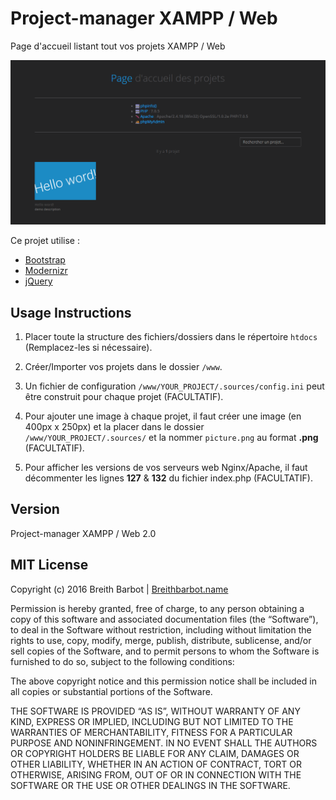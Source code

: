 # Project-manager XAMPP / Web
Page d'accueil listant tout vos projets XAMPP / Web

![Project-manager XAMPP / Web](.sources/Project-manager_XAMPP_Web.png "Project-manager XAMPP / Web")

Ce projet utilise :
* [Bootstrap](http://getbootstrap.com/)
* [Modernizr](https://modernizr.com/)
* [jQuery](http://jquery.com/)


## Usage Instructions

1. Placer toute la structure des fichiers/dossiers dans le répertoire `htdocs` (Remplacez-les si nécessaire).

2. Créer/Importer vos projets dans le dossier `/www`.

3. Un fichier de configuration `/www/YOUR_PROJECT/.sources/config.ini` peut être construit pour chaque projet (FACULTATIF).

4. Pour ajouter une image à chaque projet, il faut créer une image (en 400px x 250px) et la placer dans le dossier `/www/YOUR_PROJECT/.sources/` et la nommer `picture.png` au format **.png** (FACULTATIF).

5. Pour afficher les versions de vos serveurs web Nginx/Apache, il faut décommenter les lignes **127** & **132** du fichier index.php (FACULTATIF).


## Version

Project-manager XAMPP / Web 2.0 
 
 
## MIT License

Copyright (c) 2016 Breith Barbot | [Breithbarbot.name](https://breithbarbot.name/)

Permission is hereby granted, free of charge, to any person obtaining a copy of this software and associated documentation files (the “Software”), to deal in the Software without restriction, including without limitation the rights to use, copy, modify, merge, publish, distribute, sublicense, and/or sell copies of the Software, and to permit persons to whom the Software is furnished to do so, subject to the following conditions:

The above copyright notice and this permission notice shall be included in all copies or substantial portions of the Software.

THE SOFTWARE IS PROVIDED “AS IS”, WITHOUT WARRANTY OF ANY KIND, EXPRESS OR IMPLIED, INCLUDING BUT NOT LIMITED TO THE WARRANTIES OF MERCHANTABILITY, FITNESS FOR A PARTICULAR PURPOSE AND NONINFRINGEMENT. IN NO EVENT SHALL THE AUTHORS OR COPYRIGHT HOLDERS BE LIABLE FOR ANY CLAIM, DAMAGES OR OTHER LIABILITY, WHETHER IN AN ACTION OF CONTRACT, TORT OR OTHERWISE, ARISING FROM, OUT OF OR IN CONNECTION WITH THE SOFTWARE OR THE USE OR OTHER DEALINGS IN THE SOFTWARE.